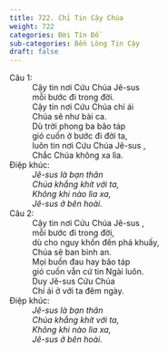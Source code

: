 ```yaml
---
title: 722. Chỉ Tin Cậy Chúa
weight: 722
categories: Đời Tín Đồ
sub-categories: Bền Lòng Tin Cậy
draft: false
---
```

<dl><dt>Câu 1:</dt><dd data-verse="1">Cậy tin nơi Cứu Chúa Jê-sus <br/>mỗi bước đi trong đời. <br/>Cậy tin nơi Cứu Chúa chí ái <br/>Chúa sẽ như bài ca. <br/>Dù trời phong ba bão táp <br/>gió cuốn ở bước đi đời ta, <br/>luôn tin nơi Cứu Chúa Jê-sus , <br/>Chắc Chúa không xa lìa. </dd><dt>Điệp khúc:</dt><dd data-chorus="1"><em>Jê-sus là bạn thân <br/>Chúa khắng khít với ta, <br/>Không khi nào lìa xa, <br/>Jê-sus ở bên hoài. </em></dd><dt>Câu 2:</dt><dd data-verse="2">Cậy tin nơi Cứu Chúa Jê-sus , <br/>mỗi bước đi trong đời, <br/>dù cho nguy khốn đến phá khuấy, <br/>Chúa sẽ ban bình an. <br/>Mọi buồn đau hay bão táp <br/>gió cuốn vẫn cứ tin Ngài luôn. <br/>Duy Jê-sus Cứu Chúa <br/>Chí ái ở với ta đêm ngày. </dd><dt>Điệp khúc:</dt><dd data-chorus="1"><em>Jê-sus là bạn thân <br/>Chúa khắng khít với ta, <br/>Không khi nào lìa xa, <br/>Jê-sus ở bên hoài. </em></dd></dl>